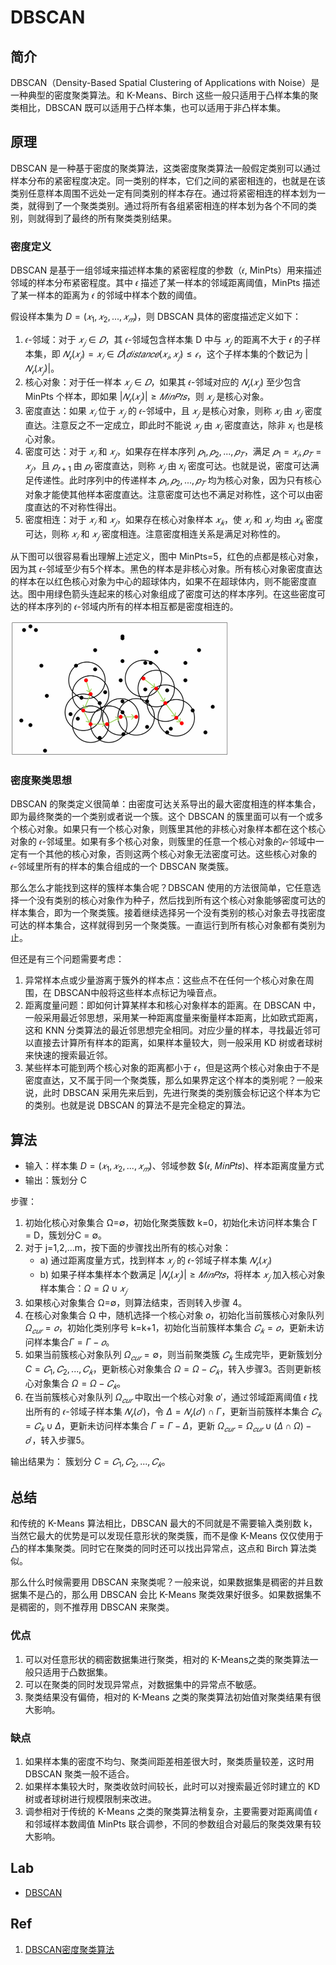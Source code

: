 # DBSCAN

## 简介

DBSCAN（Density-Based Spatial Clustering of Applications with  Noise）是一种典型的密度聚类算法。和 K-Means、Birch 这些一般只适用于凸样本集的聚类相比，DBSCAN 既可以适用于凸样本集，也可以适用于非凸样本集。

## 原理

DBSCAN 是一种基于密度的聚类算法，这类密度聚类算法一般假定类别可以通过样本分布的紧密程度决定。同一类别的样本，它们之间的紧密相连的，也就是在该类别任意样本周围不远处一定有同类别的样本存在。通过将紧密相连的样本划为一类，就得到了一个聚类类别。通过将所有各组紧密相连的样本划为各个不同的类别，则就得到了最终的所有聚类类别结果。

### 密度定义

DBSCAN 是基于一组邻域来描述样本集的紧密程度的参数（𝜖, MinPts）用来描述邻域的样本分布紧密程度。其中 𝜖 描述了某一样本的邻域距离阈值，MinPts 描述了某一样本的距离为 𝜖 的邻域中样本个数的阈值。

假设样本集为 $D=(𝑥_1,𝑥_2,...,𝑥_𝑚)$，则 DBSCAN 具体的密度描述定义如下：

1. 𝜖-邻域：对于 $𝑥_𝑗∈𝐷$，其 𝜖-邻域包含样本集 D 中与 $𝑥_𝑗$ 的距离不大于 𝜖 的子样本集，即 $𝑁_𝜖(𝑥_𝑗)={𝑥_𝑖∈𝐷|𝑑𝑖𝑠𝑡𝑎𝑛𝑐𝑒(𝑥_𝑖,𝑥_𝑗)≤𝜖}$，这个子样本集的个数记为 $|𝑁_𝜖(𝑥_𝑗)|$。
2. 核心对象：对于任一样本 $𝑥_𝑗∈𝐷$，如果其 𝜖-邻域对应的 $𝑁_𝜖(𝑥_𝑗)$ 至少包含 MinPts 个样本，即如果 $|𝑁_𝜖(𝑥_𝑗)|≥𝑀𝑖𝑛𝑃𝑡𝑠$，则 $𝑥_𝑗$ 是核心对象。　
3. 密度直达：如果 $𝑥_𝑖$ 位于 $𝑥_𝑗$ 的 𝜖-邻域中，且 $𝑥_𝑗$ 是核心对象，则称 $𝑥_𝑖$ 由 $𝑥_𝑗$ 密度直达。注意反之不一定成立，即此时不能说 $𝑥_𝑗$ 由 $𝑥_𝑖$ 密度直达，除非 $x_i$ 也是核心对象。
4. 密度可达：对于 $𝑥_𝑖$ 和 $𝑥_𝑗$，如果存在样本序列 $𝑝_1,𝑝_2,...,𝑝_𝑇$，满足 $𝑝_1=𝑥_𝑖, 𝑝_𝑇=𝑥_𝑗$，且 $𝑝_{𝑡+1}$ 由 $𝑝_𝑡$ 密度直达，则称 $𝑥_𝑗$ 由 $x_i$ 密度可达。也就是说，密度可达满足传递性。此时序列中的传递样本 $𝑝_1,𝑝_2,...,𝑝_𝑇$ 均为核心对象，因为只有核心对象才能使其他样本密度直达。注意密度可达也不满足对称性，这个可以由密度直达的不对称性得出。
5. 密度相连：对于 $𝑥_𝑖$ 和 $𝑥_𝑗$，如果存在核心对象样本 $𝑥_𝑘$，使 $𝑥_𝑖$ 和 $𝑥_𝑗$ 均由 $𝑥_𝑘$ 密度可达，则称 $𝑥_𝑖$ 和 $𝑥_𝑗$ 密度相连。注意密度相连关系是满足对称性的。

从下图可以很容易看出理解上述定义，图中 MinPts=5，红色的点都是核心对象，因为其 𝜖-邻域至少有5个样本。黑色的样本是非核心对象。所有核心对象密度直达的样本在以红色核心对象为中心的超球体内，如果不在超球体内，则不能密度直达。图中用绿色箭头连起来的核心对象组成了密度可达的样本序列。在这些密度可达的样本序列的 𝜖-邻域内所有的样本相互都是密度相连的。

<img src="figures/1042406-20161222112847323-1346197243.png" alt="img" style="zoom:50%;" />

### 密度聚类思想

DBSCAN 的聚类定义很简单：由密度可达关系导出的最大密度相连的样本集合，即为最终聚类的一个类别或者说一个簇。这个 DBSCAN 的簇里面可以有一个或多个核心对象。如果只有一个核心对象，则簇里其他的非核心对象样本都在这个核心对象的 𝜖-邻域里。如果有多个核心对象，则簇里的任意一个核心对象的*𝜖*-邻域中一定有一个其他的核心对象，否则这两个核心对象无法密度可达。这些核心对象的 𝜖-邻域里所有的样本的集合组成的一个 DBSCAN 聚类簇。

那么怎么才能找到这样的簇样本集合呢？DBSCAN 使用的方法很简单，它任意选择一个没有类别的核心对象作为种子，然后找到所有这个核心对象能够密度可达的样本集合，即为一个聚类簇。接着继续选择另一个没有类别的核心对象去寻找密度可达的样本集合，这样就得到另一个聚类簇。一直运行到所有核心对象都有类别为止。

但还是有三个问题需要考虑：

1. 异常样本点或少量游离于簇外的样本点：这些点不在任何一个核心对象在周围，在 DBSCAN中般将这些样本点标记为噪音点。
2. 距离度量问题：即如何计算某样本和核心对象样本的距离。在 DBSCAN 中，一般采用最近邻思想，采用某一种距离度量来衡量样本距离，比如欧式距离，这和 KNN 分类算法的最近邻思想完全相同。对应少量的样本，寻找最近邻可以直接去计算所有样本的距离，如果样本量较大，则一般采用 KD 树或者球树来快速的搜索最近邻。
3. 某些样本可能到两个核心对象的距离都小于 𝜖，但是这两个核心对象由于不是密度直达，又不属于同一个聚类簇，那么如果界定这个样本的类别呢？一般来说，此时 DBSCAN 采用先来后到，先进行聚类的类别簇会标记这个样本为它的类别。也就是说 DBSCAN 的算法不是完全稳定的算法。

## 算法

- 输入：样本集 $D=(𝑥_1, 𝑥_2 , ... , 𝑥_𝑚)$、邻域参数 $(𝜖, 𝑀𝑖𝑛𝑃𝑡𝑠)、样本距离度量方式
- 输出：簇划分 C　

步骤：

1. 初始化核心对象集合 Ω=∅，初始化聚类簇数 k=0，初始化未访问样本集合 Γ = D，簇划分C = ∅。
2. 对于 j=1,2,...m，按下面的步骤找出所有的核心对象：
   - a) 通过距离度量方式，找到样本 $𝑥_𝑗$ 的 𝜖-邻域子样本集 $𝑁_𝜖(𝑥_𝑗)$
   - b) 如果子样本集样本个数满足 $|𝑁_𝜖(𝑥_𝑗)|≥𝑀𝑖𝑛𝑃𝑡𝑠$，将样本 $𝑥_𝑗$ 加入核心对象样本集合：$Ω=Ω∪{𝑥_𝑗}$
3. 如果核心对象集合 Ω=∅，则算法结束，否则转入步骤 4。
4. 在核心对象集合 Ω 中，随机选择一个核心对象 𝑜，初始化当前簇核心对象队列 $Ω_{𝑐𝑢𝑟}={𝑜}$，初始化类别序号 k=k+1，初始化当前簇样本集合 $𝐶_𝑘={𝑜}$，更新未访问样本集合$Γ=Γ−{𝑜}$。
5. 如果当前簇核心对象队列 $Ω_{𝑐𝑢𝑟}=∅$，则当前聚类簇 $𝐶_𝑘$ 生成完毕，更新簇划分 $C={𝐶_1, 𝐶_2, ..., 𝐶_𝑘}$，更新核心对象集合 $Ω=Ω−𝐶_𝑘$，转入步骤3。否则更新核心对象集合 $Ω=Ω−𝐶_𝑘$。
6. 在当前簇核心对象队列 $Ω_{𝑐𝑢𝑟}$ 中取出一个核心对象 𝑜′，通过邻域距离阈值 𝜖 找出所有的 𝜖-邻域子样本集 $𝑁_𝜖(𝑜′)$，令 $Δ=𝑁_𝜖(𝑜′)∩Γ$，更新当前簇样本集合 $𝐶_𝑘=𝐶_𝑘∪Δ$，更新未访问样本集合 $Γ=Γ−Δ$，更新 $Ω_{𝑐𝑢𝑟}=Ω_{𝑐𝑢𝑟}∪(Δ∩Ω)−𝑜′$，转入步骤5。

输出结果为： 簇划分 $C={𝐶_1, 𝐶_2, ..., 𝐶_𝑘}$。

## 总结

和传统的 K-Means 算法相比，DBSCAN 最大的不同就是不需要输入类别数 k，当然它最大的优势是可以发现任意形状的聚类簇，而不是像 K-Means 仅仅使用于凸的样本集聚类。同时它在聚类的同时还可以找出异常点，这点和 Birch 算法类似。

那么什么时候需要用 DBSCAN 来聚类呢？一般来说，如果数据集是稠密的并且数据集不是凸的，那么用 DBSCAN 会比 K-Means 聚类效果好很多。如果数据集不是稠密的，则不推荐用 DBSCAN 来聚类。

### 优点

1. 可以对任意形状的稠密数据集进行聚类，相对的 K-Means之类的聚类算法一般只适用于凸数据集。
2. 可以在聚类的同时发现异常点，对数据集中的异常点不敏感。
3. 聚类结果没有偏倚，相对的 K-Means 之类的聚类算法初始值对聚类结果有很大影响。

### 缺点

1. 如果样本集的密度不均匀、聚类间距差相差很大时，聚类质量较差，这时用 DBSCAN 聚类一般不适合。
2. 如果样本集较大时，聚类收敛时间较长，此时可以对搜索最近邻时建立的 KD 树或者球树进行规模限制来改进。
3. 调参相对于传统的 K-Means 之类的聚类算法稍复杂，主要需要对距离阈值 𝜖 和邻域样本数阈值 MinPts 联合调参，不同的参数组合对最后的聚类效果有较大影响。


## Lab

- [DBSCAN](20_dbscan-cluster.ipynb)


## Ref

1. [DBSCAN密度聚类算法](https://www.cnblogs.com/pinard/p/6208966.html)

